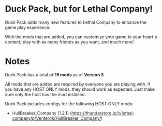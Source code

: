 # Duck Pack, but for Lethal Company!
Duck Pack adds many new features to Lethal Company to enhance the game play experience.

With the mods that are added, you can customize your game to your heart's content, play with as many friends as you want, and much more!

# Notes
Duck Pack has a total of **19 mods** as of **Version 3**.

All mods that are added are required by everyone you are playing with. If you have any HOST ONLY mods, they should work as expected. Just make sure only the host has the mod installed.

Duck Pack includes configs for the following HOST ONLY mods:
- HullBreaker_Company (1.2.1) (https://thunderstore.io/c/lethal-company/p/Venterok/HullBreaker_Company/)